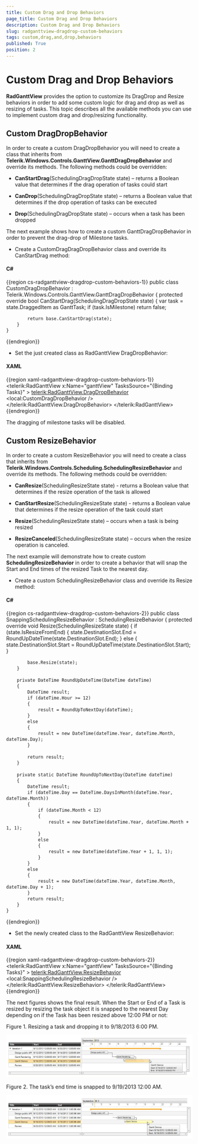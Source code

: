```yaml
---
title: Custom Drag and Drop Behaviors
page_title: Custom Drag and Drop Behaviors
description: Custom Drag and Drop Behaviors
slug: radganttview-dragdrop-custom-behaviors
tags: custom,drag,and,drop,behaviors
published: True
position: 2
---
```


# Custom Drag and Drop Behaviors

__RadGanttView__ provides the option to customize its DragDrop and Resize behaviors in order to add some custom logic for drag and drop as well as resizing of tasks. This topic describes all the available methods you can use to implement custom drag and drop/resizing functionality.

## Custom DragDropBehavior

In order to create a custom DragDropBehavior you will need to create a class that inherits from __Telerik.Windows.Controls.GanttView.GanttDragDropBehavior__ and override its methods. The following methods could be overridden:

* __CanStartDrag__(SchedulingDragDropState state) – returns a Boolean value that determines if the drag operation of tasks could start

* __CanDrop__(SchedulingDragDropState state) – returns a Boolean value that determines if the drop operation of tasks can be executed

* __Drop__(SchedulingDragDropState state) – occurs when a task has been dropped

The next example shows how to create a custom GanttDragDropBehavior in order to prevent the drag-drop of Milestone tasks.

* Create a CustomDragDragDropBehavior class and override its CanStartDrag method:

#### __C#__

{{region cs-radganttview-dragdrop-custom-behaviors-1}}
	public class CustomDragDropBehavior : Telerik.Windows.Controls.GanttView.GanttDragDropBehavior
	{
	    protected override bool CanStartDrag(SchedulingDragDropState state)
	    {
	        var task = state.DraggedItem as GanttTask;
	        if (task.IsMilestone)
	            return false;
	
	        return base.CanStartDrag(state);
	    }
	}
{{endregion}}

* Set the just created class as RadGanttView DragDropBehavior:

#### __XAML__

{{region xaml-radganttview-dragdrop-custom-behaviors-1}}
	<telerik:RadGanttView  x:Name="ganttView" TasksSource="{Binding Tasks}" >
	    <telerik:RadGanttView.DragDropBehavior>
	        <local:CustomDragDropBehavior />
	    </telerik:RadGanttView.DragDropBehavior>
	</telerik:RadGanttView>
{{endregion}}

The dragging of milestone tasks will be disabled.

## Custom ResizeBehavior

In order to create a custom ResizeBehavior you will need to create a class that inherits from __Telerik.Windows.Controls.Scheduling.SchedulingResizeBehavior__ and override its methods. The following methods could be overridden: 

* __CanResize__(SchedulingResizeState state) - returns a Boolean value that determines if the resize operation of the task is allowed

* __CanStartResize__(SchedulingResizeState state) - returns a Boolean value that determines if the resize operation of the task could start

* __Resize__(SchedulingResizeState state) – occurs when a task is being resized

* __ResizeCanceled__(SchedulingResizeState state) – occurs when the resize operation is canceled.

The next example will demonstrate how to create custom __SchedulingResizeBehavior__ in order to create a behavior that will snap the Start and End times of the resized Task to the nearest day.

* Create a custom SchedulingResizeBehavior class and override its Resize method:

#### __C#__

{{region cs-radganttview-dragdrop-custom-behaviors-2}}
	public class SnappingSchedulingResizeBehavior : SchedulingResizeBehavior
	{
	    protected override void Resize(SchedulingResizeState state)
	    {
	        if (state.IsResizeFromEnd)
	        {
	            state.DestinationSlot.End = RoundUpDateTime(state.DestinationSlot.End);
	        }
	        else
	        {
	            state.DestinationSlot.Start = RoundUpDateTime(state.DestinationSlot.Start);
	        }
	
	        base.Resize(state);
	    }
	
	    private DateTime RoundUpDateTime(DateTime dateTime)
	    {
	        DateTime result;
	        if (dateTime.Hour >= 12)
	        {
	            result = RoundUpToNextDay(dateTime);
	        }
	        else
	        {
	            result = new DateTime(dateTime.Year, dateTime.Month, dateTime.Day);
	        }
	
	        return result;
	    }
	
	    private static DateTime RoundUpToNextDay(DateTime dateTime)
	    {
	        DateTime result;
	        if (dateTime.Day == DateTime.DaysInMonth(dateTime.Year, dateTime.Month))
	        {
	            if (dateTime.Month < 12)
	            {
	                result = new DateTime(dateTime.Year, dateTime.Month + 1, 1);
	            }
	            else
	            {
	                result = new DateTime(dateTime.Year + 1, 1, 1);
	            }
	        }
	        else
	        {
	            result = new DateTime(dateTime.Year, dateTime.Month, dateTime.Day + 1);
	        }
	        return result;
	    }
	}
{{endregion}}

* Set the newly created class to the RadGanttView ResizeBehavior:

#### __XAML__

{{region xaml-radganttview-dragdrop-custom-behaviors-2}}
	<telerik:RadGanttView  x:Name="ganttView" TasksSource="{Binding Tasks}" >
	    <telerik:RadGanttView.ResizeBehavior>
	        <local:SnappingSchedulingResizeBehavior />
	    </telerik:RadGanttView.ResizeBehavior>
	</telerik:RadGanttView>
{{endregion}}

The next figures shows the final result. When the Start or End of a Task is resized by resizing the task object it is snapped to the nearest Day depending on if the Task has been resized above 12:00 PM or not:

Figure 1. Resizing a task and dropping it to 9/18/2013 6:00 PM.

![radganttview-dragdrop-custom-behaviors-1](images/radganttview-dragdrop-custom-behaviors-1.jpg)

Figure 2. The task’s end time is snapped to 9/19/2013 12:00 AM.

![radganttview-dragdrop-custom-behaviors-2](images/radganttview-dragdrop-custom-behaviors-2.jpg)
